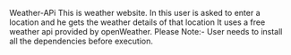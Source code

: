 Weather-APi
This is weather website. In this user is asked to enter a location and he gets the weather details of that location
It uses a free weather api provided by openWeather.
Please Note:- User needs to install all the dependencies before execution.
